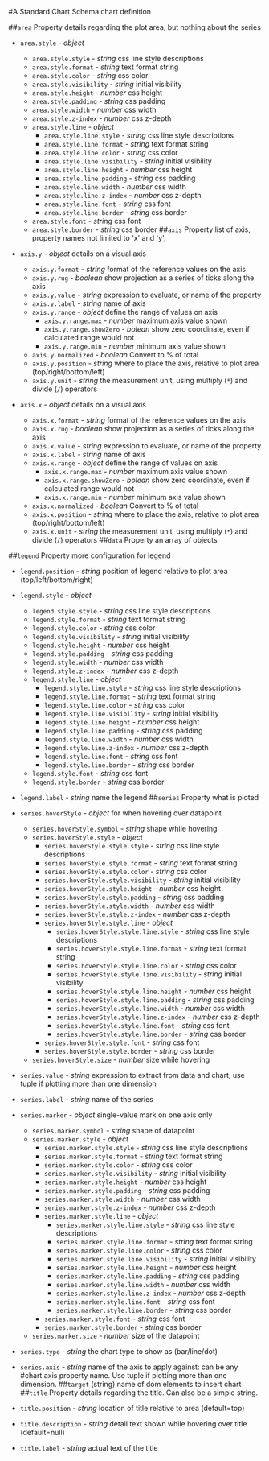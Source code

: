 #A Standard Chart Schema
chart definition

##`area` Property
details regarding the plot area, but nothing about the series

  * `area.style` - *object*
    * `area.style.style` - *string* css line style descriptions
    * `area.style.format` - *string* text format string
    * `area.style.color` - *string* css color
    * `area.style.visibility` - *string* initial visibility
    * `area.style.height` - *number* css height
    * `area.style.padding` - *string* css padding
    * `area.style.width` - *number* css width
    * `area.style.z-index` - *number* css z-depth
    * `area.style.line` - *object*
      * `area.style.line.style` - *string* css line style descriptions
      * `area.style.line.format` - *string* text format string
      * `area.style.line.color` - *string* css color
      * `area.style.line.visibility` - *string* initial visibility
      * `area.style.line.height` - *number* css height
      * `area.style.line.padding` - *string* css padding
      * `area.style.line.width` - *number* css width
      * `area.style.line.z-index` - *number* css z-depth
      * `area.style.line.font` - *string* css font
      * `area.style.line.border` - *string* css border
    * `area.style.font` - *string* css font
    * `area.style.border` - *string* css border
##`axis` Property
list of axis, property names not limited to 'x' and 'y', 

  * `axis.y` - *object* details on a visual axis
    * `axis.y.format` - *string* format of the reference values on the axis
    * `axis.y.rug` - *boolean* show projection as a series of ticks along the axis
    * `axis.y.value` - *string* expression to evaluate, or name of the property
    * `axis.y.label` - *string* name of axis
    * `axis.y.range` - *object* define the range of values on axis
      * `axis.y.range.max` - *number* maximum axis value shown
      * `axis.y.range.showZero` - *bolean* show zero coordinate, even if calculated range would not
      * `axis.y.range.min` - *number* minimum axis value shown
    * `axis.y.normalized` - *boolean* Convert to % of total
    * `axis.y.position` - *string* where to place the axis, relative to plot area (top/right/bottom/left)
    * `axis.y.unit` - *string* the measurement unit, using multiply (`*`) and divide (`/`) operators
  * `axis.x` - *object* details on a visual axis
    * `axis.x.format` - *string* format of the reference values on the axis
    * `axis.x.rug` - *boolean* show projection as a series of ticks along the axis
    * `axis.x.value` - *string* expression to evaluate, or name of the property
    * `axis.x.label` - *string* name of axis
    * `axis.x.range` - *object* define the range of values on axis
      * `axis.x.range.max` - *number* maximum axis value shown
      * `axis.x.range.showZero` - *bolean* show zero coordinate, even if calculated range would not
      * `axis.x.range.min` - *number* minimum axis value shown
    * `axis.x.normalized` - *boolean* Convert to % of total
    * `axis.x.position` - *string* where to place the axis, relative to plot area (top/right/bottom/left)
    * `axis.x.unit` - *string* the measurement unit, using multiply (`*`) and divide (`/`) operators
##`data` Property
an array of objects

##`legend` Property
more configuration for legend

  * `legend.position` - *string* position of legend relative to plot area (top/left/bottom/right)
  * `legend.style` - *object*
    * `legend.style.style` - *string* css line style descriptions
    * `legend.style.format` - *string* text format string
    * `legend.style.color` - *string* css color
    * `legend.style.visibility` - *string* initial visibility
    * `legend.style.height` - *number* css height
    * `legend.style.padding` - *string* css padding
    * `legend.style.width` - *number* css width
    * `legend.style.z-index` - *number* css z-depth
    * `legend.style.line` - *object*
      * `legend.style.line.style` - *string* css line style descriptions
      * `legend.style.line.format` - *string* text format string
      * `legend.style.line.color` - *string* css color
      * `legend.style.line.visibility` - *string* initial visibility
      * `legend.style.line.height` - *number* css height
      * `legend.style.line.padding` - *string* css padding
      * `legend.style.line.width` - *number* css width
      * `legend.style.line.z-index` - *number* css z-depth
      * `legend.style.line.font` - *string* css font
      * `legend.style.line.border` - *string* css border
    * `legend.style.font` - *string* css font
    * `legend.style.border` - *string* css border
  * `legend.label` - *string* name the legend
##`series` Property
what is ploted 

  * `series.hoverStyle` - *object* for when hovering over datapoint
    * `series.hoverStyle.symbol` - *string* shape while hovering
    * `series.hoverStyle.style` - *object*
      * `series.hoverStyle.style.style` - *string* css line style descriptions
      * `series.hoverStyle.style.format` - *string* text format string
      * `series.hoverStyle.style.color` - *string* css color
      * `series.hoverStyle.style.visibility` - *string* initial visibility
      * `series.hoverStyle.style.height` - *number* css height
      * `series.hoverStyle.style.padding` - *string* css padding
      * `series.hoverStyle.style.width` - *number* css width
      * `series.hoverStyle.style.z-index` - *number* css z-depth
      * `series.hoverStyle.style.line` - *object*
        * `series.hoverStyle.style.line.style` - *string* css line style descriptions
        * `series.hoverStyle.style.line.format` - *string* text format string
        * `series.hoverStyle.style.line.color` - *string* css color
        * `series.hoverStyle.style.line.visibility` - *string* initial visibility
        * `series.hoverStyle.style.line.height` - *number* css height
        * `series.hoverStyle.style.line.padding` - *string* css padding
        * `series.hoverStyle.style.line.width` - *number* css width
        * `series.hoverStyle.style.line.z-index` - *number* css z-depth
        * `series.hoverStyle.style.line.font` - *string* css font
        * `series.hoverStyle.style.line.border` - *string* css border
      * `series.hoverStyle.style.font` - *string* css font
      * `series.hoverStyle.style.border` - *string* css border
    * `series.hoverStyle.size` - *number* size while hovering
  * `series.value` - *string* expression to extract from data and chart, use tuple if plotting more than one dimension
  * `series.label` - *string* name of the series
  * `series.marker` - *object* single-value mark on one axis only
    * `series.marker.symbol` - *string* shape of datapoint
    * `series.marker.style` - *object*
      * `series.marker.style.style` - *string* css line style descriptions
      * `series.marker.style.format` - *string* text format string
      * `series.marker.style.color` - *string* css color
      * `series.marker.style.visibility` - *string* initial visibility
      * `series.marker.style.height` - *number* css height
      * `series.marker.style.padding` - *string* css padding
      * `series.marker.style.width` - *number* css width
      * `series.marker.style.z-index` - *number* css z-depth
      * `series.marker.style.line` - *object*
        * `series.marker.style.line.style` - *string* css line style descriptions
        * `series.marker.style.line.format` - *string* text format string
        * `series.marker.style.line.color` - *string* css color
        * `series.marker.style.line.visibility` - *string* initial visibility
        * `series.marker.style.line.height` - *number* css height
        * `series.marker.style.line.padding` - *string* css padding
        * `series.marker.style.line.width` - *number* css width
        * `series.marker.style.line.z-index` - *number* css z-depth
        * `series.marker.style.line.font` - *string* css font
        * `series.marker.style.line.border` - *string* css border
      * `series.marker.style.font` - *string* css font
      * `series.marker.style.border` - *string* css border
    * `series.marker.size` - *number* size of the datapoint
  * `series.type` - *string* the chart type to show as (bar/line/dot)
  * `series.axis` - *string* name of the axis to apply against: can be any #chart.axis property name.  Use tuple if plotting more than one dimension.
##`target` (string)
name of dom elements to insert chart
##`title` Property
details regarding the title.  Can also be a simple string.

  * `title.position` - *string* location of title relative to area (default=top)
  * `title.description` - *string* detail text shown while hovering over title (default=null)
  * `title.label` - *string* actual text of the title

